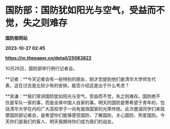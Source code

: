# 国防部：国防犹如阳光与空气，受益而不觉，失之则难存
**国防部网站**

**2023-10-27 02:45**

**https://m.thepaper.cn/detail/25083822**

10月26日，国防部举行例行记者会。

**记者：**今天记者会有一些特别的朋友，刚才您提到他们是清华大学师生代表，这在过去是比较少有的安排。能否介绍这是出于什么考虑？

**吴谦：**我们常讲国防犹如阳光与空气，受益而不觉，失之则难存。国防绝不仅是军队一家的事，而是全体中国人自家的事。明天的国防是寄希望于青年的，包括清华大学在内的广大高校学子一向有报效国家的光荣传统。此次邀请同学们来观摩国防部记者会，是希望你们能够感受国防、了解国防、关心国防、热爱国防。今天你们是我们的客人，明天我期待你们成为我们的战友。